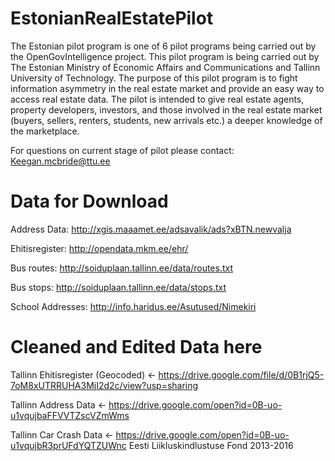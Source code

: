# EstonianRealEstatePilot

The Estonian pilot program is one of 6 pilot programs being carried out by the OpenGovIntelligence project. This pilot program is being carried out by The Estonian Ministry of Economic Affairs and Communications and Tallinn University of Technology. The purpose of this pilot program is to fight information asymmetry in the real estate market and provide an easy way to access real estate data. The pilot is intended to give real estate agents, property developers, investors, and those involved in the real estate market (buyers, sellers, renters, students, new arrivals etc.) a deeper knowledge of the marketplace.  

For questions on current stage of pilot please contact: Keegan.mcbride@ttu.ee

# Data for Download

Address Data: http://xgis.maaamet.ee/adsavalik/ads?xBTN.newvalja

Ehitisregister: http://opendata.mkm.ee/ehr/

Bus routes: http://soiduplaan.tallinn.ee/data/routes.txt  

Bus stops: http://soiduplaan.tallinn.ee/data/stops.txt

School Addresses: http://info.haridus.ee/Asutused/Nimekiri 



# Cleaned and Edited Data here

Tallinn Ehitisregister (Geocoded) <- https://drive.google.com/file/d/0B1rjQ5-7oM8xUTRRUHA3MjI2d2c/view?usp=sharing

Tallinn Address Data <- https://drive.google.com/open?id=0B-uo-u1vqujbaFFVVTZscVZmWms

Tallinn Car Crash Data <- https://drive.google.com/open?id=0B-uo-u1vqujbR3prUFdYQTZUWnc Eesti Liikluskindlustuse Fond 2013-2016

